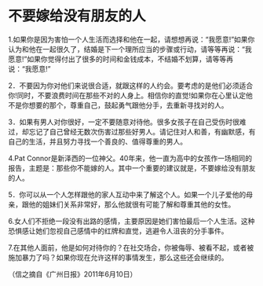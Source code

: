 # 不要嫁给没有朋友的人

1.如果你是因为害怕一个人生活而选择和他在一起，请想想再说：“我愿意!”如果你认为和他在一起很久了，结婚是下一个理所应当的步骤或行动，请等等再说：“我愿意!”如果你觉得付出了很多的时间和金钱成本，不结婚不划算，请等等再说：“我愿意!” 

2．不要因为你对他们来说很合适，就跟这样的人约会。要考虑的是他们必须适合你!同时，不要浪费时间在那些不对的人身上。相信你的直觉!如果你在心里认定他不是你想要的那个，尊重自己，鼓起勇气跟他分手，去重新寻找对的人。 

3．如果有男人对你很好，一定不要随意对待他。很多女孩子在自己受伤时很难过，却忘记了自己曾经无数次伤害过那些好男人。请记住对人和善，有幽默感，有自己的生活，并且努力寻找一个善良的、值得尊重的男人。 

4.Pat Connor是新泽西的一位神父。40年来，他一直为高中的女孩作一场相同的报告，主题是：那些你不能嫁的人。其中一个重要的建议就是，不要嫁给没有朋友的人。 

5．你可以从一个人怎样跟他的家人互动中来了解这个人。如果一个儿子爱他的母亲，跟他的姐妹们关系非常好，那么他就很有可能了解和尊重其他的女性。 

6.女人们不拒绝一段没有出路的感情，主要原因是她们害怕最后一个人生活。这种恐惧感让她们忽视自己感情中的红牌和直觉，逃避令人沮丧的分手事件。 

7.在其他人面前，他是如何对待你的？在社交场合，你被侮辱、被看不起，或者被施加暴力了吗？如果你现在允许这样的事情发生，那么这些还会继续的。 

（信之摘自《广州日报》2011年6月10日）